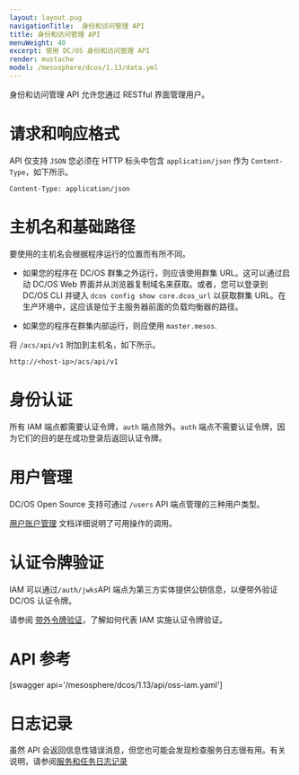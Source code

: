 ```yaml
---
layout: layout.pug
navigationTitle:  身份和访问管理 API
title: 身份和访问管理 API
menuWeight: 40
excerpt: 使用 DC/OS 身份和访问管理 API
render: mustache
model: /mesosphere/dcos/1.13/data.yml
---
```


<!-- The source repository for this topic is https://github.com/dcos/dcos-docs-site -->

身份和访问管理 API 允许您通过 RESTful 界面管理用户。

# 请求和响应格式

API 仅支持 `JSON` 您必须在 HTTP 标头中包含 `application/json` 作为 `Content-Type`，如下所示。

    Content-Type: application/json

# 主机名和基础路径

要使用的主机名会根据程序运行的位置而有所不同。

* 如果您的程序在 DC/OS 群集之外运行，则应该使用群集 URL。这可以通过启动 DC/OS Web 界面并从浏览器复制域名来获取。或者，您可以登录到 DC/OS CLI 并键入 `dcos config show core.dcos_url` 以获取群集 URL。在生产环境中，这应该是位于主服务器前面的负载均衡器的路径。

* 如果您的程序在群集内部运行，则应使用 `master.mesos`.

将 `/acs/api/v1` 附加到主机名，如下所示。

    http://<host-ip>/acs/api/v1

# 身份认证

所有 IAM 端点都需要认证令牌，`auth` 端点除外。`auth` 端点不需要认证令牌，因为它们的目的是在成功登录后返回认证令牌。

# 用户管理

DC/OS Open Source 支持可通过 `/users` API 端点管理的三种用户类型。

[用户账户管理](/mesosphere/dcos/cn/1.13/security/oss/user-account-management/) 文档详细说明了可用操作的调用。

# 认证令牌验证

IAM 可以通过`/auth/jwks`API 端点为第三方实体提供公钥信息，以便带外验证 DC/OS 认证令牌。

请参阅 [带外令牌验证](/mesosphere/dcos/cn/1.13/security/oss/authentication/out-of-band-verification/)，了解如何代表 IAM 实施认证令牌验证。

# API 参考

[swagger api='/mesosphere/dcos/1.13/api/oss-iam.yaml']

# 日志记录

虽然 API 会返回信息性错误消息，但您也可能会发现检查服务日志很有用。有关说明，请参阅[服务和任务日志记录](/mesosphere/dcos/cn/1.13/monitoring/logging/)

